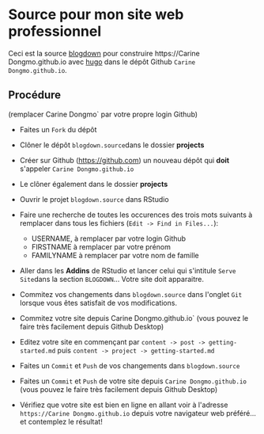# Source pour mon site web professionnel

Ceci est la source [blogdown](https://bookdown.org/yihui/blogdown/) pour construire https://Carine Dongmo.github.io avec [hugo](https://gohugo.io) dans le dépôt Github `Carine Dongmo.github.io`.


## Procédure

(remplacer Carine Dongmo` par votre propre login Github)

- Faites un `Fork` du dépôt

- Clôner le dépôt `blogdown.source`dans le dossier **projects**

- Créer sur Github (https://github.com) un nouveau dépôt qui **doit** s'appeler `Carine Dongmo.github.io`

- Le clôner également dans le dossier **projects**

- Ouvrir le projet `blogdown.source` dans RStudio

- Faire une recherche de toutes les occurences des trois mots suivants à remplacer dans tous les fichiers (`Edit -> Find in Files...`):
    * USERNAME, à remplacer par votre login Github
    * FIRSTNAME à remplacer par votre prénom
    * FAMILYNAME à remplacer par votre nom de famille

- Aller dans les **Addins** de RStudio et lancer celui qui s'intitule `Serve Site`dans la section `BLOGDOWN`... Votre site doit apparaitre.

- Commitez vos changements dans `blogdown.source` dans l'onglet `Git` lorsque vous êtes satisfait de vos modifications.

- Commitez votre site depuis Carine Dongmo.github.io` (vous pouvez le faire très facilement depuis Github Desktop) 

- Editez votre site en commençant par `content -> post -> getting-started.md` puis `content -> project -> getting-started.md`

- Faites un `Commit` et `Push` de vos changements dans `blogdown.source` 

- Faites un `Commit` et `Push`  de votre site depuis `Carine Dongmo.github.io` (vous pouvez le faire très facilement depuis Github Desktop)

- Vérifiez que votre site est bien en ligne en allant voir à l'adresse `https://Carine Dongmo.github.io` depuis votre navigateur web préféré... et contemplez le résultat!
